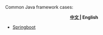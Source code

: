 Common Java framework cases:

<p align="center"><b> <a href="./readme.md"> 中文 </a> | English </b></p>

- [Springboot](./springboot/src)